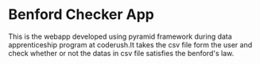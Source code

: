 # Benford Checker App
This is the webapp developed using pyramid framework during data apprenticeship program at coderush.It takes the csv file form the user and check whether or not the datas in csv file satisfies the benford's law.
